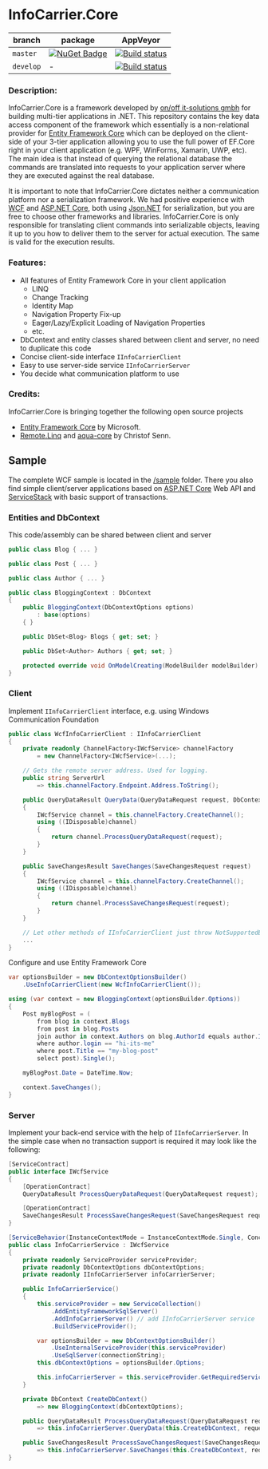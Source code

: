# InfoCarrier.Core

| branch | package | AppVeyor |
| --- | --- | --- |
| `master` | [![NuGet Badge](https://buildstats.info/nuget/InfoCarrier.Core)](http://www.nuget.org/packages/InfoCarrier.Core) | [![Build status](https://ci.appveyor.com/api/projects/status/7jd134yd7m2w035h/branch/master?svg=true)](https://ci.appveyor.com/project/azabluda/infocarrier-core/branch/master) | - |
| `develop` | - | [![Build status](https://ci.appveyor.com/api/projects/status/7jd134yd7m2w035h/branch/develop?svg=true)](https://ci.appveyor.com/project/azabluda/infocarrier-core/branch/develop) |



### Description:
InfoCarrier.Core is a framework developed by [on/off it-solutions gmbh](http://www.onoff-it-solutions.info) for building multi-tier applications in .NET. This repository contains the key data access component of the framework which essentially is a non-relational provider for [Entity Framework Core](https://github.com/aspnet/EntityFramework) which can be deployed on the client-side of your 3-tier application allowing you to use the full power of EF.Core right in your client application (e.g. WPF, WinForms, Xamarin, UWP, etc). The main idea is that instead of querying the relational database the commands are translated into requests to your application server where they are executed against the real database.

It is important to note that InfoCarrier.Core dictates neither a communication platform nor a serialization framework. We had positive experience with [WCF](https://msdn.microsoft.com/en-us/library/ms731082.aspx) and [ASP.NET Core](https://docs.microsoft.com/en-us/aspnet/core/index), both using [Json.NET](http://www.newtonsoft.com/json) for serialization, but you are free to choose other frameworks and libraries. InfoCarrier.Core is only responsible for translating client commands into serializable objects, leaving it up to you how to deliver them to the server for actual execution. The same is valid for the execution results.

### Features:
* All features of Entity Framework Core in your client application
  * LINQ
  * Change Tracking
  * Identity Map
  * Navigation Property Fix-up
  * Eager/Lazy/Explicit Loading of Navigation Properties
  * etc.
* DbContext and entity classes shared between client and server, no need to duplicate this code
* Concise client-side interface `IInfoCarrierClient`
* Easy to use server-side service `IInfoCarrierServer`
* You decide what communication platform to use

### Credits:
InfoCarrier.Core is bringing together the following open source projects
* [Entity Framework Core](https://github.com/aspnet/EntityFramework) by Microsoft.
* [Remote.Linq](https://github.com/6bee/Remote.Linq) and [aqua-core](https://github.com/6bee/aqua-core) by Christof Senn.

## Sample

The complete WCF sample is located in the [/sample](sample) folder. There you also find simple client/server applications based on [ASP.NET Core](https://docs.microsoft.com/en-us/aspnet/core/index) Web API and [ServiceStack](https://servicestack.net/) with basic support of transactions.

### Entities and DbContext

This code/assembly can be shared between client and server
```C#
public class Blog { ... }

public class Post { ... }

public class Author { ... }

public class BloggingContext : DbContext
{
    public BloggingContext(DbContextOptions options)
        : base(options)
    { }

    public DbSet<Blog> Blogs { get; set; }

    public DbSet<Author> Authors { get; set; }

    protected override void OnModelCreating(ModelBuilder modelBuilder) { ... }
}
```

### Client

Implement `IInfoCarrierClient` interface, e.g. using Windows Communication Foundation
```C#
public class WcfInfoCarrierClient : IInfoCarrierClient
{
    private readonly ChannelFactory<IWcfService> channelFactory
        = new ChannelFactory<IWcfService>(...);

    // Gets the remote server address. Used for logging.
    public string ServerUrl
        => this.channelFactory.Endpoint.Address.ToString();

    public QueryDataResult QueryData(QueryDataRequest request, DbContext dbContext)
    {
        IWcfService channel = this.channelFactory.CreateChannel();
        using ((IDisposable)channel)
        {
            return channel.ProcessQueryDataRequest(request);
        }
    }

    public SaveChangesResult SaveChanges(SaveChangesRequest request)
    {
        IWcfService channel = this.channelFactory.CreateChannel();
        using ((IDisposable)channel)
        {
            return channel.ProcessSaveChangesRequest(request);
        }
    }

    // Let other methods of IInfoCarrierClient just throw NotSupportedException for now.
    ...
}
```

Configure and use Entity Framework Core
```C#
var optionsBuilder = new DbContextOptionsBuilder()
    .UseInfoCarrierClient(new WcfInfoCarrierClient());

using (var context = new BloggingContext(optionsBuilder.Options))
{
    Post myBlogPost = (
        from blog in context.Blogs
        from post in blog.Posts
        join author in context.Authors on blog.AuthorId equals author.Id
        where author.login == "hi-its-me"
        where post.Title == "my-blog-post"
        select post).Single();

    myBlogPost.Date = DateTime.Now;

    context.SaveChanges();
}
```

### Server

Implement your back-end service with the help of `IInfoCarrierServer`. In the simple case when no transaction support is required it may look like the following:

```C#
[ServiceContract]
public interface IWcfService
{
    [OperationContract]
    QueryDataResult ProcessQueryDataRequest(QueryDataRequest request);

    [OperationContract]
    SaveChangesResult ProcessSaveChangesRequest(SaveChangesRequest request);
}

[ServiceBehavior(InstanceContextMode = InstanceContextMode.Single, ConcurrencyMode = ConcurrencyMode.Multiple)]
public class InfoCarrierService : IWcfService
{
    private readonly ServiceProvider serviceProvider;
    private readonly DbContextOptions dbContextOptions;
    private readonly IInfoCarrierServer infoCarrierServer;

    public InfoCarrierService()
    {
        this.serviceProvider = new ServiceCollection()
            .AddEntityFrameworkSqlServer()
            .AddInfoCarrierServer() // add IInfoCarrierServer service
            .BuildServiceProvider();

        var optionsBuilder = new DbContextOptionsBuilder()
            .UseInternalServiceProvider(this.serviceProvider)
            .UseSqlServer(connectionString);
        this.dbContextOptions = optionsBuilder.Options;

        this.infoCarrierServer = this.serviceProvider.GetRequiredService<IInfoCarrierServer>();
    }

    private DbContext CreateDbContext()
        => new BloggingContext(dbContextOptions);

    public QueryDataResult ProcessQueryDataRequest(QueryDataRequest request)
        => this.infoCarrierServer.QueryData(this.CreateDbContext, request);

    public SaveChangesResult ProcessSaveChangesRequest(SaveChangesRequest request)
        => this.infoCarrierServer.SaveChanges(this.CreateDbContext, request);
}
```
